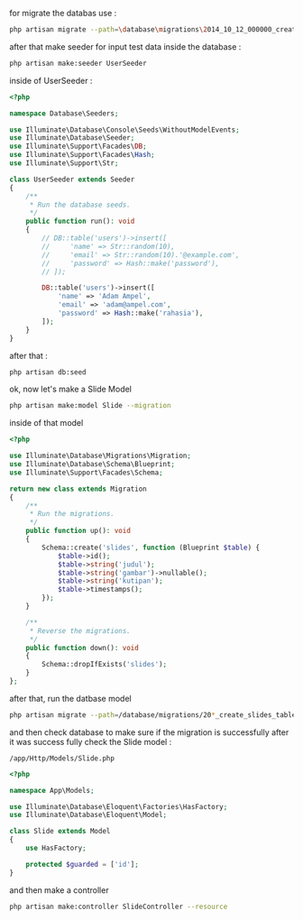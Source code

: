 for migrate the databas use : 
```bash
php artisan migrate --path=\database\migrations\2014_10_12_000000_create_users_table.php
```

after that make seeder for input test data inside the database : 
```bash
php artisan make:seeder UserSeeder
```

inside of UserSeeder :
```php
<?php

namespace Database\Seeders;

use Illuminate\Database\Console\Seeds\WithoutModelEvents;
use Illuminate\Database\Seeder;
use Illuminate\Support\Facades\DB;
use Illuminate\Support\Facades\Hash;
use Illuminate\Support\Str;

class UserSeeder extends Seeder
{
    /**
     * Run the database seeds.
     */
    public function run(): void
    {
        // DB::table('users')->insert([
        //     'name' => Str::random(10),
        //     'email' => Str::random(10).'@example.com',
        //     'password' => Hash::make('password'),
        // ]);

        DB::table('users')->insert([
            'name' => 'Adam Ampel',
            'email' => 'adam@ampel.com',
            'password' => Hash::make('rahasia'),
        ]);
    }
}
```

after that :
```bash
php artisan db:seed
```


ok, now let's make a Slide Model
```bash
php artisan make:model Slide --migration
```

inside of that model 
```php
<?php

use Illuminate\Database\Migrations\Migration;
use Illuminate\Database\Schema\Blueprint;
use Illuminate\Support\Facades\Schema;

return new class extends Migration
{
    /**
     * Run the migrations.
     */
    public function up(): void
    {
        Schema::create('slides', function (Blueprint $table) {
            $table->id();
            $table->string('judul');
            $table->string('gambar')->nullable();
            $table->string('kutipan');
            $table->timestamps();
        });
    }

    /**
     * Reverse the migrations.
     */
    public function down(): void
    {
        Schema::dropIfExists('slides');
    }
};
```

after that, run the datbase model 
```bash
php artisan migrate --path=/database/migrations/20*_create_slides_table.php
```

and then check database to make sure if the migration is successfully
after it was success fully check the Slide model :
```
/app/Http/Models/Slide.php
```
```php
<?php

namespace App\Models;

use Illuminate\Database\Eloquent\Factories\HasFactory;
use Illuminate\Database\Eloquent\Model;

class Slide extends Model
{
    use HasFactory;

    protected $guarded = ['id'];
}
```

and then make a controller 
```bash
php artisan make:controller SlideController --resource
```
